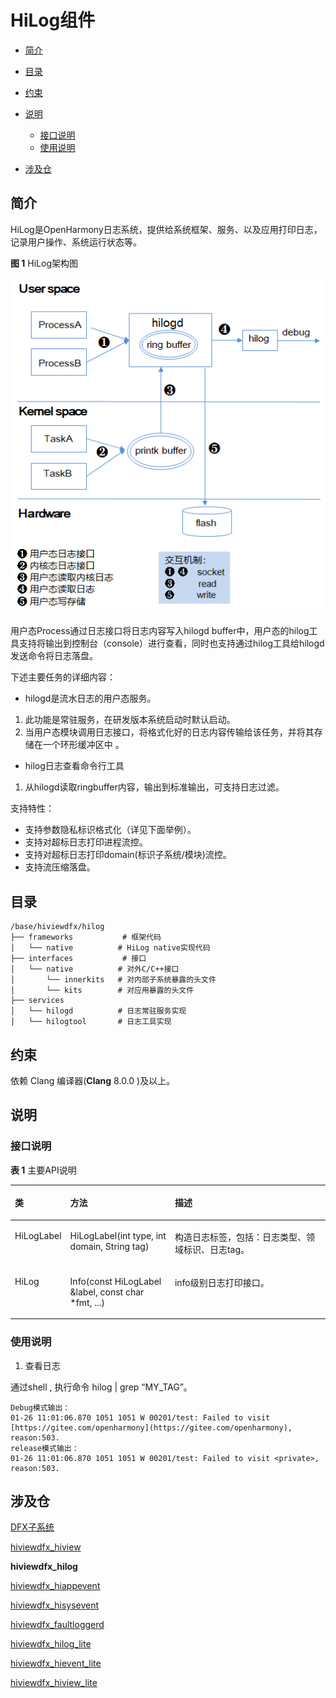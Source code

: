 # HiLog组件<a name="ZH-CN_TOPIC_0000001115694144"></a>

-   [简介](#section11660541593)
-   [目录](#section161941989596)
-   [约束](#section119744591305)
-   [说明](#section06487425716)
    -   [接口说明](#section1551164914237)
    -   [使用说明](#section129654513264)

-   [涉及仓](#section177639411669)

## 简介<a name="section11660541593"></a>

HiLog是OpenHarmony日志系统，提供给系统框架、服务、以及应用打印日志，记录用户操作、系统运行状态等。

**图 1**  HiLog架构图<a name="fig4460722185514"></a>  


![](figures/zh-cn_image_0000001115534242.png)

用户态Process通过日志接口将日志内容写入hilogd buffer中，用户态的hilog工具支持将输出到控制台（console）进行查看，同时也支持通过hilog工具给hilogd发送命令将日志落盘。

下述主要任务的详细内容：

-   hilogd是流水日志的用户态服务。

1.  此功能是常驻服务，在研发版本系统启动时默认启动。
2.  当用户态模块调用日志接口，将格式化好的日志内容传输给该任务，并将其存储在一个环形缓冲区中 。

-   hilog日志查看命令行工具

1.  从hilogd读取ringbuffer内容，输出到标准输出，可支持日志过滤。

支持特性：

-   支持参数隐私标识格式化（详见下面举例）。
-   支持对超标日志打印进程流控。
-   支持对超标日志打印domain\(标识子系统/模块\)流控。
-   支持流压缩落盘。

## 目录<a name="section161941989596"></a>

```
/base/hiviewdfx/hilog
├── frameworks           # 框架代码
│   └── native          # HiLog native实现代码
├── interfaces           # 接口
│   └── native          # 对外C/C++接口
│       └── innerkits   # 对内部子系统暴露的头文件
│       └── kits        # 对应用暴露的头文件
├── services
│   └── hilogd          # 日志常驻服务实现
│   └── hilogtool       # 日志工具实现
```

## 约束<a name="section119744591305"></a>

依赖 Clang 编译器\(**Clang**  8.0.0 \)及以上。

## 说明<a name="section06487425716"></a>

### 接口说明<a name="section1551164914237"></a>

**表 1**  主要API说明

<a name="table5489165165714"></a>
<table><thead align="left"><tr id="row12490195195718"><th class="cellrowborder" valign="top" width="14.09%" id="mcps1.2.4.1.1"><p id="p862411212488"><a name="p862411212488"></a><a name="p862411212488"></a>类</p>
</th>
<th class="cellrowborder" valign="top" width="33.98%" id="mcps1.2.4.1.2"><p id="p10859172921116"><a name="p10859172921116"></a><a name="p10859172921116"></a>方法</p>
</th>
<th class="cellrowborder" valign="top" width="51.93%" id="mcps1.2.4.1.3"><p id="p104901150576"><a name="p104901150576"></a><a name="p104901150576"></a>描述</p>
</th>
</tr>
</thead>
<tbody><tr id="row34901758577"><td class="cellrowborder" valign="top" width="14.09%" headers="mcps1.2.4.1.1 "><p id="p16501115918497"><a name="p16501115918497"></a><a name="p16501115918497"></a>HiLogLabel</p>
</td>
<td class="cellrowborder" valign="top" width="33.98%" headers="mcps1.2.4.1.2 "><p id="p1550175974917"><a name="p1550175974917"></a><a name="p1550175974917"></a>HiLogLabel(int type, int domain, String tag)</p>
</td>
<td class="cellrowborder" valign="top" width="51.93%" headers="mcps1.2.4.1.3 "><p id="p135021859104915"><a name="p135021859104915"></a><a name="p135021859104915"></a>构造日志标签，包括：日志类型、领域标识、日志tag。</p>
</td>
</tr>
<tr id="row868117162916"><td class="cellrowborder" valign="top" width="14.09%" headers="mcps1.2.4.1.1 "><p id="p1215914385013"><a name="p1215914385013"></a><a name="p1215914385013"></a>HiLog</p>
</td>
<td class="cellrowborder" valign="top" width="33.98%" headers="mcps1.2.4.1.2 "><p id="p1415914345011"><a name="p1415914345011"></a><a name="p1415914345011"></a>Info(const HiLogLabel &amp;label, const char *fmt, ...)</p>
</td>
<td class="cellrowborder" valign="top" width="51.93%" headers="mcps1.2.4.1.3 "><p id="p1274814305510"><a name="p1274814305510"></a><a name="p1274814305510"></a>info级别日志打印接口。</p>
</td>
</tr>
</tbody>
</table>

### 使用说明<a name="section129654513264"></a>

1. 查看日志

通过shell , 执行命令 hilog  | grep “MY\_TAG”。

```
Debug模式输出：
01-26 11:01:06.870 1051 1051 W 00201/test: Failed to visit [https://gitee.com/openharmony](https://gitee.com/openharmony), reason:503.
release模式输出：
01-26 11:01:06.870 1051 1051 W 00201/test: Failed to visit <private>, reason:503.
```

## 涉及仓<a name="section177639411669"></a>

[DFX子系统](https://gitee.com/openharmony/docs/blob/master/zh-cn/readme/DFX%E5%AD%90%E7%B3%BB%E7%BB%9F.md)

[hiviewdfx\_hiview](https://gitee.com/openharmony/hiviewdfx_hiview/blob/master/README_zh.md)

**hiviewdfx\_hilog**

[hiviewdfx\_hiappevent](https://gitee.com/openharmony/hiviewdfx_hiappevent/blob/master/README_zh.md)

[hiviewdfx\_hisysevent](https://gitee.com/openharmony/hiviewdfx_hisysevent/blob/master/README_zh.md)

[hiviewdfx\_faultloggerd](https://gitee.com/openharmony/hiviewdfx_faultloggerd/blob/master/README_zh.md)

[hiviewdfx\_hilog\_lite](https://gitee.com/openharmony/hiviewdfx_hilog_lite/blob/master/README_zh.md)

[hiviewdfx\_hievent\_lite](https://gitee.com/openharmony/hiviewdfx_hievent_lite/blob/master/README_zh.md)

[hiviewdfx\_hiview\_lite](https://gitee.com/openharmony/hiviewdfx_hiview_lite/blob/master/README_zh.md)

